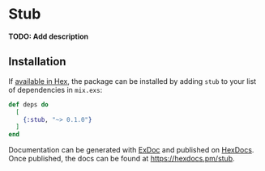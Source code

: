 # Stub

**TODO: Add description**

## Installation

If [available in Hex](https://hex.pm/docs/publish), the package can be installed
by adding `stub` to your list of dependencies in `mix.exs`:

```elixir
def deps do
  [
    {:stub, "~> 0.1.0"}
  ]
end
```

Documentation can be generated with [ExDoc](https://github.com/elixir-lang/ex_doc)
and published on [HexDocs](https://hexdocs.pm). Once published, the docs can
be found at <https://hexdocs.pm/stub>.

